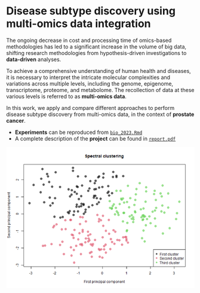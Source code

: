
# __Disease subtype discovery using multi-omics data integration__

The ongoing decrease in cost and processing time of omics-based methodologies
has led to a significant increase in the volume of big data, shifting research
methodologies from hypothesis-driven investigations to __data-driven__ analyses.

To achieve a comprehensive understanding of human health and diseases, it is
necessary to interpret the intricate molecular complexities and variations across
multiple levels, including the genome, epigenome, transcriptome, proteome, and
metabolome. The recollection of data at these various levels is referred to as __multi-omics data__.

In this work, we apply and compare different approaches to perform disease subtype discovery from multi-omics data, in the context of __prostate cancer__.

- __Experiments__ can be reproduced from [`bio_2023.Rmd`](https://github.com/aleceress/bioinformatics_project/blob/master/bio_2023.Rmd)
- A complete description of the __project__ can be found in [`report.pdf`](https://github.com/aleceress/bioinformatics_project/blob/master/report.pdf)

![img](images/Spectral.png)

